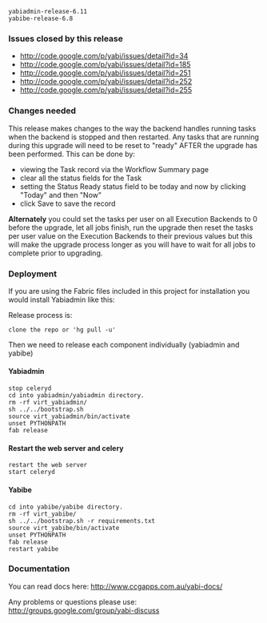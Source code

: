 
```
yabiadmin-release-6.11
yabibe-release-6.8
```

### Issues closed by this release ###

  * http://code.google.com/p/yabi/issues/detail?id=34
  * http://code.google.com/p/yabi/issues/detail?id=185
  * http://code.google.com/p/yabi/issues/detail?id=251
  * http://code.google.com/p/yabi/issues/detail?id=252
  * http://code.google.com/p/yabi/issues/detail?id=255

### Changes needed ###

This release makes changes to the way the backend handles running tasks when the backend is stopped and then restarted. Any tasks that are running during this upgrade will need to be reset to "ready" AFTER the upgrade has been performed. This can be done by:
  * viewing the Task record via the Workflow Summary page
  * clear all the status fields for the Task
  * setting the Status Ready status field to be today and now by clicking "Today" and then "Now"
  * click Save to save the record

**Alternately** you could set the tasks per user on all Execution Backends to 0 before the upgrade, let all jobs finish, run the upgrade then reset the tasks per user value on the Execution Backends to their previous values but this will make the upgrade process longer as you will have to wait for all jobs to complete prior to upgrading.


### Deployment ###
If you are using the Fabric files included in this project for installation you would install Yabiadmin like this:

Release process is:

```
clone the repo or 'hg pull -u'
```

Then we need to release each component individually (yabiadmin and yabibe)

#### Yabiadmin ####

```
stop celeryd
cd into yabiadmin/yabiadmin directory.
rm -rf virt_yabiadmin/
sh ../../bootstrap.sh
source virt_yabiadmin/bin/activate
unset PYTHONPATH
fab release
```


#### Restart the web server and celery ####

```
restart the web server
start celeryd
```

#### Yabibe ####

```
cd into yabibe/yabibe directory.
rm -rf virt_yabibe/
sh ../../bootstrap.sh -r requirements.txt
source virt_yabibe/bin/activate
unset PYTHONPATH
fab release
restart yabibe
```


### Documentation ###
You can read docs here: http://www.ccgapps.com.au/yabi-docs/

Any problems or questions please use:
http://groups.google.com/group/yabi-discuss
